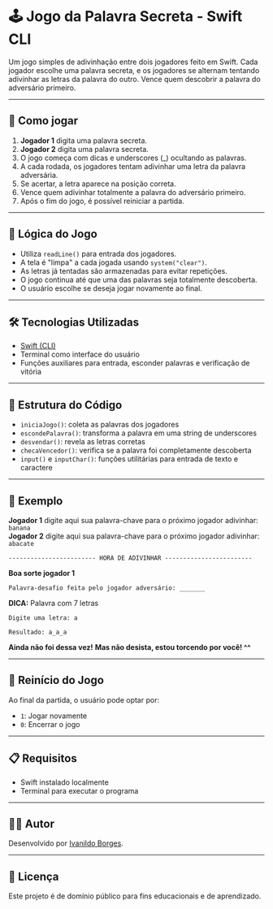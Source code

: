# 🕹️ Jogo da Palavra Secreta - Swift CLI

Um jogo simples de adivinhação entre dois jogadores feito em Swift. Cada jogador escolhe uma palavra secreta, e os jogadores se alternam tentando adivinhar as letras da palavra do outro. Vence quem descobrir a palavra do adversário primeiro.

---

## 🚀 Como jogar

1. **Jogador 1** digita uma palavra secreta.
2. **Jogador 2** digita uma palavra secreta.
3. O jogo começa com dicas e underscores (_) ocultando as palavras.
4. A cada rodada, os jogadores tentam adivinhar uma letra da palavra adversária.
5. Se acertar, a letra aparece na posição correta.
6. Vence quem adivinhar totalmente a palavra do adversário primeiro.
7. Após o fim do jogo, é possível reiniciar a partida.

---

## 🧠 Lógica do Jogo

- Utiliza `readLine()` para entrada dos jogadores.
- A tela é "limpa" a cada jogada usando `system("clear")`.
- As letras já tentadas são armazenadas para evitar repetições.
- O jogo continua até que uma das palavras seja totalmente descoberta.
- O usuário escolhe se deseja jogar novamente ao final.

---

## 🛠️ Tecnologias Utilizadas

- [Swift (CLI)](https://swift.org/)
- Terminal como interface do usuário
- Funções auxiliares para entrada, esconder palavras e verificação de vitória

---

## 📂 Estrutura do Código

- `iniciaJogo()`: coleta as palavras dos jogadores
- `escondePalavra()`: transforma a palavra em uma string de underscores
- `desvendar()`: revela as letras corretas
- `checaVencedor()`: verifica se a palavra foi completamente descoberta
- `input()` e `inputChar()`: funções utilitárias para entrada de texto e caractere

---

## 🧪 Exemplo

**Jogador 1** digite aqui sua palavra-chave para o próximo jogador adivinhar: `banana` <br>
**Jogador 2** digite aqui sua palavra-chave para o próximo jogador adivinhar: `abacate`

`------------------------ HORA DE ADIVINHAR ------------------------`

**Boa sorte jogador 1**

`Palavra-desafio feita pelo jogador adversário: _______`

**DICA:** Palavra com 7 letras

`Digite uma letra: a`

`Resultado: a_a_a`

**Ainda não foi dessa vez!**
**Mas não desista, estou torcendo por você! ^^**

---

## 🔄 Reinício do Jogo

Ao final da partida, o usuário pode optar por:

- `1`: Jogar novamente
- `0`: Encerrar o jogo

---

## 📋 Requisitos

- Swift instalado localmente
- Terminal para executar o programa

---

## 🧑‍💻 Autor

Desenvolvido por [Ivanildo Borges](https://www.linkedin.com/in/IvanildoBorges/).

---

## 📄 Licença

Este projeto é de domínio público para fins educacionais e de aprendizado.
